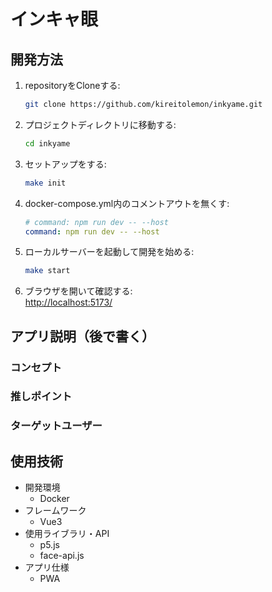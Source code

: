 # インキャ眼

## 開発方法
1. repositoryをCloneする:
    ```sh
    git clone https://github.com/kireitolemon/inkyame.git
    ```
2. プロジェクトディレクトリに移動する:
    ```sh
    cd inkyame
    ```
3. セットアップをする:
    ```sh
    make init
    ```
4. docker-compose.yml内のコメントアウトを無くす:
    ```yml
    # command: npm run dev -- --host
    command: npm run dev -- --host
    ```
5. ローカルサーバーを起動して開発を始める:
    ```sh
    make start
    ```
6. ブラウザを開いて確認する:\
    [http://localhost:5173/](http://localhost:5173/)

## アプリ説明（後で書く）
### コンセプト

### 推しポイント

### ターゲットユーザー

## 使用技術
- 開発環境
    - Docker
- フレームワーク
    - Vue3
- 使用ライブラリ・API
    - p5.js
    - face-api.js
- アプリ仕様
    - PWA

